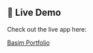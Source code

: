 ## 🚀 Live Demo

Check out the live app here:

[Basim Portfolio](https://basim-b-portfolio.netlify.app/)
